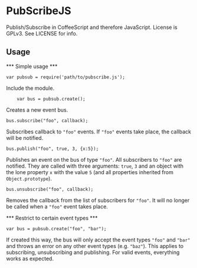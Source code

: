 PubScribeJS
===========

Publish/Subscribe in CoffeeScript and therefore JavaScript. License is GPLv3.
See LICENSE for info.

Usage
-----

*** Simple usage ***

    var pubsub = require('path/to/pubscribe.js');

Include the module.

		var bus = pubsub.create();

Creates a new event bus.

    bus.subscribe("foo", callback);

Subscribes callback to `"foo"` events. If `"foo"` events take place, the
callback will be notified.

    bus.publish("foo", true, 3, {x:5});

Publishes an event on the bus of type `"foo"`. All subscribers to `"foo"` are
notified. They are called with three arguments: `true`, `3` and an object with
the lone property `x` with the value `5` (and all properties inherited from
`Object.prototype`).

    bus.unsubscribe("foo", callback);

Removes the callback from the list of subscribers for `"foo"`. It will no
longer be called when a `"foo"` event takes place.

*** Restrict to certain event types ***

    var bus = pubsub.create("foo", "bar");

If created this way, the bus will only accept the event types `"foo"` and
`"bar"` and throws an error on any other event types (e.g. `"baz"`). This
applies to subscribing, unsubscribing and publishing. For valid events,
everything works as expected.
